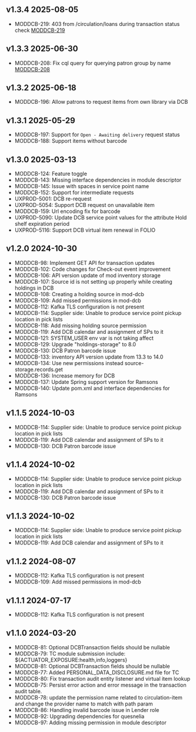 ## v1.3.4 2025-08-05
* MODDCB-219: 403 from /circulation/loans during transaction status check [MODDCB-219](https://folio-org.atlassian.net/browse/MODDCB-219)

## v1.3.3 2025-06-30
* MODDCB-208: Fix cql query for querying patron group by name [MODDCB-208](https://folio-org.atlassian.net/browse/MODDCB-208)

## v1.3.2 2025-06-18
* MODDCB-196: Allow patrons to request items from own library via DCB

## v1.3.1 2025-05-29

* MODDCB-197: Support for `Open - Awaiting delivery` request status
* MODDCB-188: Support items without barcode

## v1.3.0 2025-03-13

* MODDCB-124: Feature toggle
* MODDCB-143: Missing interface dependencies in module descriptor
* MODDCB-145: Issue with spaces in service point name
* MODDCB-152: Support for intermediate requests
* UXPROD-5001: DCB re-request
* UXPROD-5054: Support DCB request on unavailable item
* MODDCB-159: Url encoding fix for barcode
* UXPROD-5090: Update DCB service point values for the attribute Hold shelf expiration period
* UXPROD-5116: Support DCB virtual item renewal in FOLIO

## v1.2.0 2024-10-30

* MODDCB-98: Implement GET API for transaction updates
* MODDCB-102: Code changes for Check-out event improvement
* MODDCB-106: API version update of mod inventory storage
* MODDCB-107: Source id is not setting up properly while creating holdings in DCB
* MODDCB-108: Creating a holding source in mod-dcb
* MODDCB-109: Add missed permissions in mod-dcb
* MODDCB-112: Kafka TLS configuration is not present
* MODDCB-114: Supplier side: Unable to produce service point pickup location in pick lists
* MODDCB-118: Add missing holding source permission
* MODDCB-119: Add DCB calendar and assignment of SPs to it
* MODDCB-121: SYSTEM_USER env var is not taking affect
* MODDCB-129: Upgrade "holdings-storage" to 8.0
* MODDCB-130: DCB Patron barcode issue
* MODDCB-133: inventory API version update from 13.3 to 14.0
* MODDCB-134: Use new permissions instead source-storage.records.get
* MODDCB-136: Increase memory for DCB
* MODDCB-137: Update Spring support version for Ramsons
* MODDCB-140: Update pom.xml and interface dependencies for Ramsons

## v1.1.5 2024-10-03

* MODDCB-114: Supplier side: Unable to produce service point pickup location in pick lists
* MODDCB-119: Add DCB calendar and assignment of SPs to it
* MODDCB-130: DCB Patron barcode issue

## v1.1.4 2024-10-02

* MODDCB-114: Supplier side: Unable to produce service point pickup location in pick lists
* MODDCB-119: Add DCB calendar and assignment of SPs to it
* MODDCB-130: DCB Patron barcode issue

## v1.1.3 2024-10-02

* MODDCB-114: Supplier side: Unable to produce service point pickup location in pick lists
* MODDCB-119: Add DCB calendar and assignment of SPs to it

## v1.1.2 2024-08-07

* MODDCB-112: Kafka TLS configuration is not present
* MODDCB-109: Add missed permissions in mod-dcb

## v1.1.1 2024-07-17

* MODDCB-112: Kafka TLS configuration is not present


## v1.1.0 2024-03-20

* MODDCB-81: Optional DCBTransaction fields should be nullable
* MODDCB-79: TC module submission include: ${ACTUATOR_EXPOSURE:health,info,loggers}
* MODDCB-81: Optional DCBTransaction fields should be nullable
* MODDCB-77:  Added PERSONAL_DATA_DISCLOSURE.md file for TC
* MODDCB-80: Fix transaction audit entity listener and virtual item lookup
* MODDCB-75: Persist error action and error message in the transaction audit table.
* MODDCB-78: update the permission name related to circulation-item and change the provider name to match with path param
* MODDCB-86: Handling invalid barcode issue in Lender role
* MODDCB-92: Upgrading dependencies for quesnelia
* MODDCB-97: Adding missing permission in module descriptor
